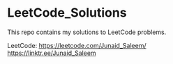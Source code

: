 # LeetCode_Solutions
This repo contains my solutions to LeetCode problems.

LeetCode: https://leetcode.com/Junaid_Saleem/
https://linktr.ee/Junaid_Saleem 
